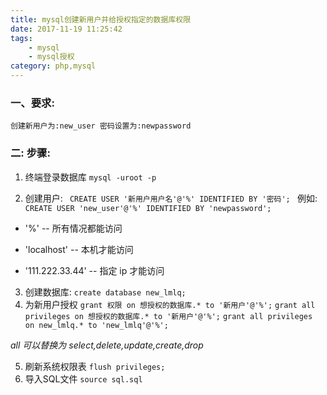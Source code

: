 ```yaml
---
title: mysql创建新用户并给授权指定的数据库权限
date: 2017-11-19 11:25:42
tags:
    - mysql
    - mysql授权
category: php,mysql
---
```


<!-- more-->

### 一、要求:
`
创建新用户为:new_user 密码设置为:newpassword
`
### 二: 步骤:
1. 终端登录数据库
`
mysql -uroot -p
`

2. 创建用户:
` 
CREATE USER '新用户用户名'@'%' IDENTIFIED BY '密码'; 
` 
例如:
` 
CREATE USER 'new_user'@'%' IDENTIFIED BY 'newpassword'; 
` 

- '%' -- 所有情况都能访问

- 'localhost' -- 本机才能访问

- '111.222.33.44' -- 指定 ip 才能访问


3. 创建数据库:
`
create database new_lmlq;
`
4. 为新用户授权
`
grant 权限 on 想授权的数据库.* to '新用户'@'%';
`
`
grant all privileges on 想授权的数据库.* to '新用户'@'%';
`
`
grant all privileges on new_lmlq.* to 'new_lmlq'@'%';
`

*all 可以替换为 select,delete,update,create,drop*

5. 刷新系统权限表
`
flush privileges;
`
6. 导入SQL文件
`
source sql.sql
`